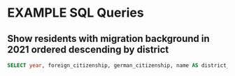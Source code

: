 # EXAMPLE SQL Queries


## Show residents with migration background in 2021 ordered descending by district

```sql
SELECT year, foreign_citizenship, german_citizenship, name AS district_name FROM migration_background AS m JOIN districts as d ON d.id = m.district_id ORDER BY foreign_citizenship DESC;
```
